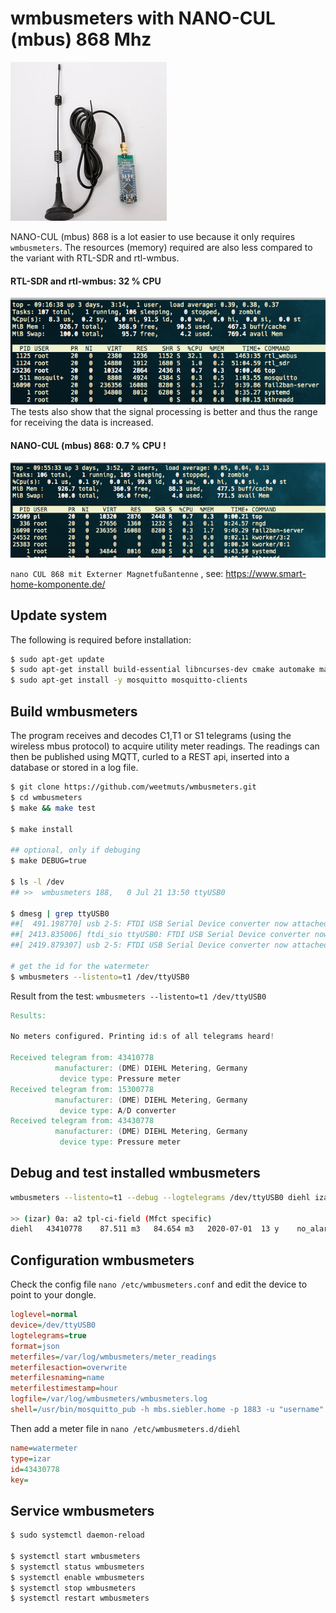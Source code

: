 # wmbusmeters with NANO-CUL (mbus) 868 Mhz

![nano CUL 868 ](nanoCUL868.png)



NANO-CUL (mbus) 868 is a lot easier to use because it only requires `wmbusmeters`. 
The resources (memory) required are also less compared to the variant with RTL-SDR and rtl-wmbus. 
#### RTL-SDR and rtl-wmbus: 32 % CPU
![nano CUL 868 ](top-rtlsdr.png)
<br>
The tests also show that the signal processing is better and thus the range for receiving the data is increased.
#### NANO-CUL (mbus) 868: 0.7 % CPU !
![nano CUL 868 ](top-nanocul.png)

`nano CUL 868 mit Externer Magnetfußantenne` , see: https://www.smart-home-komponente.de/

## Update system

The following is required before installation:

```bash
$ sudo apt-get update
$ sudo apt-get install build-essential libncurses-dev cmake automake make 
$ sudo apt-get install -y mosquitto mosquitto-clients
```

## Build wmbusmeters

The program receives and decodes C1,T1 or S1 telegrams (using the wireless mbus protocol) to acquire utility meter readings. The readings can then be published using MQTT, curled to a REST api, inserted into a database or stored in a log file.

```bash
$ git clone https://github.com/weetmuts/wmbusmeters.git
$ cd wmbusmeters
$ make && make test

$ make install

## optional, only if debuging
$ make DEBUG=true

$ ls -l /dev
## >>  wmbusmeters 188,   0 Jul 21 13:50 ttyUSB0

$ dmesg | grep ttyUSB0
##[  491.198770] usb 2-5: FTDI USB Serial Device converter now attached to ttyUSB0
##[ 2413.835006] ftdi_sio ttyUSB0: FTDI USB Serial Device converter now ##disconnected from ttyUSB0
##[ 2419.879307] usb 2-5: FTDI USB Serial Device converter now attached to ttyUSB0

# get the id for the watermeter
$ wmbusmeters --listento=t1 /dev/ttyUSB0

```

Result from the test:  `wmbusmeters --listento=t1 /dev/ttyUSB0`

```verilog
Results:

No meters configured. Printing id:s of all telegrams heard!

Received telegram from: 43410778
          manufacturer: (DME) DIEHL Metering, Germany
           device type: Pressure meter
Received telegram from: 15300778
          manufacturer: (DME) DIEHL Metering, Germany
           device type: A/D converter
Received telegram from: 43430778
          manufacturer: (DME) DIEHL Metering, Germany
           device type: Pressure meter
```



## Debug and test installed wmbusmeters

```bash
wmbusmeters --listento=t1 --debug --logtelegrams /dev/ttyUSB0 diehl izar 43410778 NOKEY

>> (izar) 0a: a2 tpl-ci-field (Mfct specific)
diehl	43410778	87.511 m3	84.654 m3	2020-07-01	13 y	no_alarm	no_alarm	2020-07-21 14:08.40


```



## Configuration wmbusmeters

Check the config file `nano /etc/wmbusmeters.conf` and edit the device to point to your dongle.

```ini
loglevel=normal
device=/dev/ttyUSB0
logtelegrams=true
format=json
meterfiles=/var/log/wmbusmeters/meter_readings
meterfilesaction=overwrite
meterfilesnaming=name
meterfilestimestamp=hour
logfile=/var/log/wmbusmeters/wmbusmeters.log
shell=/usr/bin/mosquitto_pub -h mbs.siebler.home -p 1883 -u "username" -P "password" -t tele/testsensor/verbrauch -m "$METER_JSON"
```



Then add a meter file in `nano /etc/wmbusmeters.d/diehl`

```ini
name=watermeter
type=izar
id=43430778
key=
```



## Service wmbusmeters

```bash
$ sudo systemctl daemon-reload

$ systemctl start wmbusmeters
$ systemctl status wmbusmeters
$ systemctl enable wmbusmeters
$ systemctl stop wmbusmeters
$ systemctl restart wmbusmeters

```

